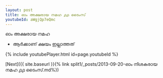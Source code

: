 ```yaml
---
layout: post
title: ഓം അക്ഷരായ നമഹ ൧൧ ടൈംസ്
youtubeId: aWgjQp7eQmc
---
```

 
 
 ഓം അക്ഷരായ നമഹ 
 
 -  ആർക്കാണ് ക്ഷയം ഇല്ലാത്തത് 
 
  
 
  
 
 
 
 
 
 


{% include youtubePlayer.html id=page.youtubeId %}
 
[Next]({{ site.baseurl }}{% link  split1/_posts/2013-09-20-ഓം നിശകരായ നമഹ ൧൧ ടൈംസ്.md%})
 
